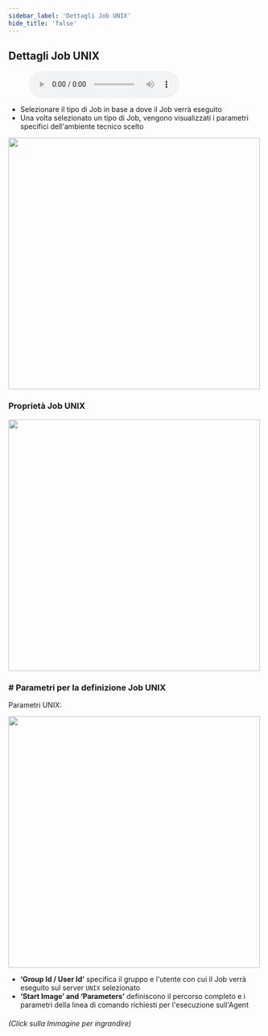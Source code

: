 ```yaml
---
sidebar_label: 'Dettagli Job UNIX'
hide_title: 'false'
---
```


## Dettagli Job UNIX

<figure>
    <audio
        controls
        src="audiobasic/UNIXJobDetails.mp3">
            Your browser does not support the
            <code>audio</code> element.
    </audio>
</figure>

* Selezionare il tipo di Job in base a dove il Job verrà eseguito
* Una volta selezionato un tipo di Job, vengono visualizzati i parametri specifici dell'ambiente tecnico scelto

<a href="imgbasic/211.png" target="_blank"><img src="imgbasic/211.png" width="500"></img></a>

### Proprietà Job UNIX

<a href="imgbasic/212.png" target="_blank"><img src="imgbasic/212.png" width="500"></img></a>

### # Parametri per la definizione Job UNIX

Parametri UNIX:

<a href="imgbasic/213.png" target="_blank"><img src="imgbasic/213.png" width="500"></img></a>  

* **‘Group Id / User Id’** specifica il gruppo e l'utente con cui il Job verrà eseguito sul server ```UNIX``` selezionato
* **‘Start Image’ and ‘Parameters’** definiscono il percorso completo e i parametri della linea di comando richiesti per l'esecuzione sull'Agent

###### (Click sulla Immagine per ingrandire)